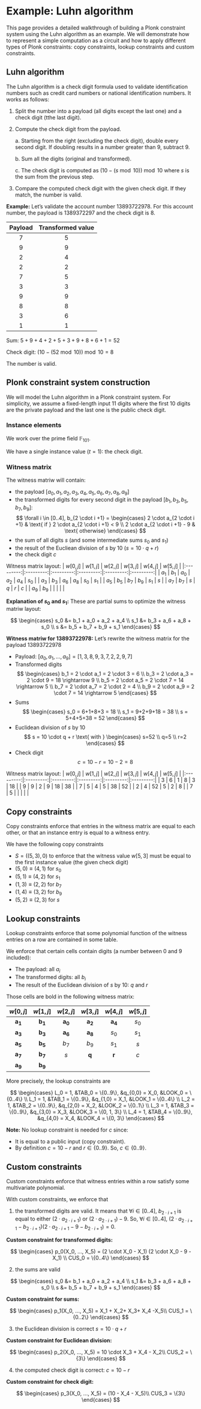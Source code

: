 # Example: Luhn algorithm

This page provides a detailed walkthrough of building a Plonk constraint system using the Luhn algorithm as an example. We will demonstrate how to represent a simple computation as a circuit and how to apply different types of Plonk constraints: copy constraints, lookup constraints and custom constraints.

## Luhn algorithm

The Luhn algorithm is a check digit formula used to validate identification numbers such as credit card numbers or national identification numbers. It works as follows:

1. Split the number into a payload (all digits except the last one) and a check digit (tthe last digit).
2. Compute the check digit from the payload.

   a. Starting from the right (excluding the check digit), double every second digit. If doubling results in a number greater than 9, subtract 9.

   b. Sum all the digits (original and transformed).

   c. The check digit is computed as $(10 - (s \bmod 10)) \bmod 10$ where $s$ is the sum from the previous step.

3. Compare the computed check digit with the given check digit. If they match, the number is valid.

**Example:** Let’s validate the account number $13893722978$.
For this account number, the payload is $1389372297$ and the check digit is $8$.

| Payload | Transformed value |
| :-----: | :---------------: |
|    7    |         5         |
|    9    |         9         |
|    2    |         4         |
|    2    |         2         |
|    7    |         5         |
|    3    |         3         |
|    9    |         9         |
|    8    |         8         |
|    3    |         6         |
|    1    |         1         |

Sum: $5+9+4+2+5+3+9+8+6+1=52$

Check digit: $(10 - (52 \bmod 10 )) \bmod 10 = 8$

The number is valid.

## Plonk constraint system construction

We will model the Luhn algorithm in a Plonk constraint system. For simplicity, we assume a fixed-length input $11$ digits where the first $10$ digits are the private payload and the last one is the public check digit.

### Instance elements

We work over the prime field $\mathbb{F}_{101}$.

We have a single instance value ($t=1$): the check digit.

### Witness matrix

The witness matriw will contain:

- the payload $[a_0, a_1, a_2, a_3, a_4, a_5, a_6, a_7, a_8, a_9]$
- the transformed digits for every second digit in the payload $[b_1, b_3, b_5, b_7, b_9]$:
  $$
  \forall i \in [0..4], b_{2 \cdot i +1} = \begin{cases}
  2 \cdot a_{2 \cdot i +1} & \text{ if } 2 \cdot a_{2 \cdot i +1} < 9 \\
  2 \cdot a_{2 \cdot i +1} - 9 & \text{ otherwise}
  \end{cases}
  $$
- the sum of all digits $s$ (and some intermediate sums $s_0$ and $s_1$)
- the result of the Eucliean division of $s$ by 10 ($s=10 \cdot q + r$)
- the check digit $c$

Witness matrix layout:
| $w[0, j]$ | $w[1, j]$ | $w[2, j]$ | $w[3, j]$ | $w[4, j]$ | $w[5, j]$ |
|:---------:|:---------:|:---------:|:---------:|:---------:|:---------:|
| $a_1$ | $b_1$ | $a_0$ | $a_2$ | $a_4$ | $s_0$ |
| $a_3$ | $b_3$ | $a_6$ | $a_8$ | $s_0$ | $s_1$ |
| $a_5$ | $b_5$ | $b_7$ | $b_9$ | $s_1$ | $s$ |
| $a_7$ | $b_7$ | $s$ | $q$ | $r$ | $c$ |
| $a_9$ | $b_9$ | | | | |

**Explanation of $s_0$ and $s_1$:** These are partial sums to optimize the witness matriw layout:

$$
\begin{cases}
s_0 &= b_1 + a_0 + a_2 + a_4 \\
s_1 &= b_3 + a_6 + a_8 + s_0 \\
s &=  b_5 + b_7 + b_9 + s_1
\end{cases}
$$

**Witness matriw for $13893722978$:**
Let’s rewrite the witness matrix for the payload $13893722978$

- Payload: $[a_0, a_1, ..., a_9] = [1, 3, 8, 9, 3, 7, 2, 2, 9, 7]$
- Transformed digits
  $$
  \begin{cases}
  b_1 = 2 \cdot a_1 = 2 \cdot 3 = 6 \\
  b_3 = 2 \cdot a_3 = 2 \cdot 9 = 18 \rightarrow 9 \\
  b_5 = 2 \cdot a_5 = 2 \cdot 7 = 14 \rightarrow 5 \\
  b_7 = 2 \cdot a_7 = 2 \cdot 2 = 4 \\
  b_9 = 2 \cdot a_9 = 2 \cdot 7 = 14 \rightarrow 5
  \end{cases}
  $$
- Sums
  $$
  \begin{cases}
  s_0 = 6+1+8+3 = 18 \\
  s_1 = 9+2+9+18 = 38 \\
  s = 5+4+5+38 = 52
  \end{cases}
  $$
- Euclidean division of $s$ by $10$
  $$
  s = 10 \cdot q + r \text{ with } \begin{cases}
  s=52 \\
  q=5 \\
  r=2
  \end{cases}
  $$
- Check digit
  $$c=10-r=10-2=8$$

Witness matrix layout:
| $w[0, j]$ | $w[1, j]$ | $w[2, j]$ | $w[3, j]$ | $w[4, j]$ | $w[5, j]$ |
|:---------:|:---------:|:---------:|:---------:|:---------:|:---------:|
| $3$ | $6$ | $1$ | $8$ | $3$ | $18$ |
| $9$ | $9$ | $2$ | $9$ | $18$ | $38$ |
| $7$ | $5$ | $4$ | $5$ | $38$ | $52$ |
| $2$ | $4$ | $52$ | $5$ | $2$ | $8$ |
| $7$ | $5$ | | | | |

## Copy constraints

Copy constraints enforce that entries in the witness matrix are equal to each other, or that an instance entry is equal to a witness entry.

We have the following copy constraints

- $S = {((5, 3), 0)}$ to enforce that the witness value $w[5, 3]$ must be equal to the first instance value (the given check digit)
- $(5, 0) \equiv (4, 1)$ for $s_0$
- $(5, 1) \equiv (4, 2)$ for $s_1$
- $(1, 3) \equiv (2, 2)$ for $b_7$
- $(1, 4) \equiv (3, 2)$ for $b_9$
- $(5, 2) \equiv (2, 3)$ for $s$

## Lookup constraints

Lookup constraints enforce that some polynomial function of the witness entries on a row are contained in some table.

We enforce that certain cells contain digits (a number between 0 and 9 included):

- The payload: all $a_i$
- The transformed digits: all $b_i$
- The result of the Euclidean division of $s$ by $10$: $q$ and $r$

Those cells are bold in the following witness matrix:

|     $w[0, j]$      |     $w[1, j]$      |     $w[2, j]$      |     $w[3, j]$      |     $w[4, j]$      | $w[5, j]$ |
| :----------------: | :----------------: | :----------------: | :----------------: | :----------------: | :-------: |
| $\boldsymbol{a_1}$ | $\boldsymbol{b_1}$ | $\boldsymbol{a_0}$ | $\boldsymbol{a_2}$ | $\boldsymbol{a_4}$ |   $s_0$   |
| $\boldsymbol{a_3}$ | $\boldsymbol{b_3}$ | $\boldsymbol{a_6}$ | $\boldsymbol{a_8}$ |       $s_0$        |   $s_1$   |
| $\boldsymbol{a_5}$ | $\boldsymbol{b_5}$ |       $b_7$        |       $b_9$        |       $s_1$        |    $s$    |
| $\boldsymbol{a_7}$ | $\boldsymbol{b_7}$ |        $s$         |  $\boldsymbol{q}$  |  $\boldsymbol{r}$  |    $c$    |
| $\boldsymbol{a_9}$ | $\boldsymbol{b_9}$ |                    |                    |                    |           |

More precisely, the lookup constraints are

$$
\begin{cases}
L_0 = 1, &TAB_0 = \{0..9\}, &q_{0,0} = X_0, &LOOK_0 = \{0..4\} \\
L_1 = 1, &TAB_1 = \{0..9\}, &q_{1,0} = X_1, &LOOK_1 = \{0..4\} \\
L_2 = 1, &TAB_2 = \{0..9\}, &q_{2,0} = X_2, &LOOK_2 = \{0..1\} \\
L_3 = 1, &TAB_3 = \{0..9\}, &q_{3,0} = X_3, &LOOK_3 = \{0, 1, 3\} \\
L_4 = 1, &TAB_4 = \{0..9\}, &q_{4,0} = X_4, &LOOK_4 = \{0, 3\}
\end{cases}
$$

**Note:** No lookup constraint is needed for $c$ since:

- It is equal to a public input (copy constraint).
- By definition $c=10-r$ and $r \in \{0..9\}$. So, $c \in \{0..9\}$.

## Custom constraints

Custom constraints enforce that witness entries within a row satisfy some multivariate polynomial.

With custom constraints, we enforce that

1. the transformed digits are valid. It means that $\forall i \in [0..4]$, $b_{2 \cdot i +1}$ is equal to either $(2 \cdot a_{2 \cdot i +1})$ or $(2 \cdot a_{2 \cdot i +1}) - 9$. So, $\forall i \in [0..4]$, $(2 \cdot a_{2 \cdot i +1} - b_{2 \cdot i +1}) (2 \cdot a_{2 \cdot i +1} -9 - b_{2\cdot i +1}) = 0$.

**Custom constraint for transformed digits:**

$$
\begin{cases}
p_0(X_0, ..., X_5) = (2 \cdot X_0 - X_1) (2 \cdot X_0 - 9 - X_1) \\
CUS_0 = \{0..4\}
\end{cases}
$$

2. the sums are valid

$$
\begin{cases}
s_0 &= b_1 + a_0 + a_2 + a_4 \\
s_1 &= b_3 + a_6 + a_8 + s_0 \\
s &=  b_5 + b_7 + b_9 + s_1
\end{cases}
$$

**Custom constraint for sums:**

$$
\begin{cases}
p_1(X_0, ..., X_5) = X_1 + X_2+ X_3+ X_4 -X_5\\
CUS_1 = \{0..2\}
\end{cases}
$$

3. the Euclidean division is correct $s = 10 \cdot q + r$

**Custom constraint for Euclidean division:**

$$
\begin{cases}
p_2(X_0, ..., X_5) = 10 \cdot X_3 + X_4 - X_2\\
CUS_2 = \{3\}
\end{cases}
$$

4. the computed check digit is correct: $c=10-r$

**Custom constraint for check digit:**

$$
\begin{cases}
p_3(X_0, ..., X_5) = (10 - X_4 - X_5)\\
CUS_3 = \{3\}
\end{cases}
$$
